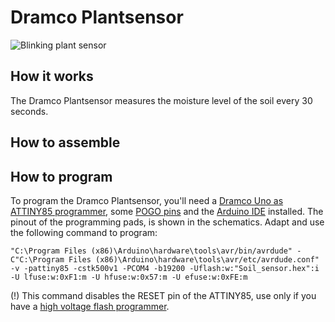 # Dramco Plantsensor
![Blinking plant sensor](https://github.com/DRAMCO/Dramco-Plantsensor/blob/main/Hardware/Pictures/Blinking.gif?raw=true)

## How it works
The Dramco Plantsensor measures the moisture level of the soil every 30 seconds. 

## How to assemble

## How to program
To program the Dramco Plantsensor, you'll need a [Dramco Uno as ATTINY85 programmer](https://create.arduino.cc/projecthub/arjun/programming-attiny85-with-arduino-uno-afb829), some [POGO pins](https://benl.rs-online.com/web/p/test-pins/1613648/?cm_mmc=BE-PLA-DS3A-_-google-_-CSS_BE_NL_Test_%26_Measurement_Whoop-_-(BE:Whoop!)+Test+Probes-_-1613648&matchtype=&pla-339422850668&gclid=Cj0KCQjwwNWKBhDAARIsAJ8HkhclvIvYQJyAc5_Ah08zPnTl_AxyPAWuMrbqTGvm6uMTI3wQCO1g0-QaAm2mEALw_wcB&gclsrc=aw.ds) and the [Arduino IDE](https://www.arduino.cc/en/software) installed. The pinout of the programming pads, is shown in the schematics. Adapt and use the following command to program: 
 ```
 "C:\Program Files (x86)\Arduino\hardware\tools\avr/bin/avrdude" -C"C:\Program Files (x86)\Arduino\hardware\tools\avr/etc/avrdude.conf" -v -pattiny85 -cstk500v1 -PCOM4 -b19200 -Uflash:w:"Soil_sensor.hex":i -U lfuse:w:0xF1:m -U hfuse:w:0x57:m -U efuse:w:0xFE:m
 ```
(!) This command disables the RESET pin of the ATTINY85, use only if you have a [high voltage flash programmer](https://td0g.ca/2020/04/13/high-voltage-flash-programming-on-attiny85/).